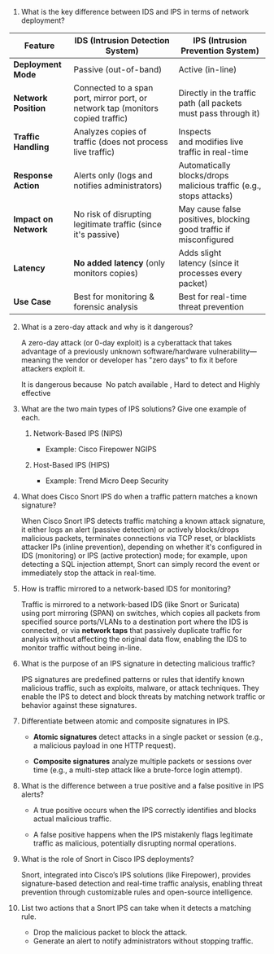 1. What is the key difference between IDS and IPS in terms of network deployment?

| **Feature**           | IDS (Intrusion Detection System)                                                | IPS (Intrusion Prevention System)                                  |
| --------------------- | ------------------------------------------------------------------------------- | ------------------------------------------------------------------ |
| **Deployment Mode**   | Passive (out-of-band)                                                           | Active (in-line)                                                   |
| **Network Position**  | Connected to a span port, mirror port, or network tap (monitors copied traffic) | Directly in the traffic path (all packets must pass through it)    |
| **Traffic Handling**  | Analyzes copies of traffic (does not process live traffic)                      | Inspects and modifies live traffic in real-time                    |
| **Response Action**   | Alerts only (logs and notifies administrators)                                  | Automatically blocks/drops malicious traffic (e.g., stops attacks) |
| **Impact on Network** | No risk of disrupting legitimate traffic (since it's passive)                   | May cause false positives, blocking good traffic if misconfigured  |
| **Latency**           | **No added latency** (only monitors copies)                                     | Adds slight latency (since it processes every packet)              |
| **Use Case**          | Best for monitoring & forensic analysis                                         | Best for real-time threat prevention                               |

2. What is a zero-day attack and why is it dangerous?

	A zero-day attack (or 0-day exploit) is a cyberattack that takes advantage of a previously unknown software/hardware vulnerability—meaning the vendor or developer has "zero days" to fix it before attackers exploit it.
	
	It is dangerous because  No patch available , Hard to detect and Highly effective

3. What are the two main types of IPS solutions? Give one example of each.

	1. Network-Based IPS (NIPS)
		- Example: Cisco Firepower NGIPS

	2. Host-Based IPS (HIPS)
		- Example: Trend Micro Deep Security

4. What does Cisco Snort IPS do when a traffic pattern matches a known signature?

	When Cisco Snort IPS detects traffic matching a known attack signature, it either logs an alert (passive detection) or actively blocks/drops malicious packets, terminates connections via TCP reset, or blacklists attacker IPs (inline prevention), depending on whether it's configured in IDS (monitoring) or IPS (active protection) mode; for example, upon detecting a SQL injection attempt, Snort can simply record the event or immediately stop the attack in real-time.

3. How is traffic mirrored to a network-based IDS for monitoring?

	Traffic is mirrored to a network-based IDS (like Snort or Suricata) using port mirroring (SPAN) on switches, which copies all packets from specified source ports/VLANs to a destination port where the IDS is connected, or via **network taps** that passively duplicate traffic for analysis without affecting the original data flow, enabling the IDS to monitor traffic without being in-line.

3. What is the purpose of an IPS signature in detecting malicious traffic?

	IPS signatures are predefined patterns or rules that identify known malicious traffic, such as exploits, malware, or attack techniques. They enable the IPS to detect and block threats by matching network traffic or behavior against these signatures.

3. Differentiate between atomic and composite signatures in IPS.

	- **Atomic signatures** detect attacks in a single packet or session (e.g., a malicious payload in one HTTP request).
	    
	- **Composite signatures** analyze multiple packets or sessions over time (e.g., a multi-step attack like a brute-force login attempt).

3. What is the difference between a true positive and a false positive in IPS alerts?

	- A true positive occurs when the IPS correctly identifies and blocks actual malicious traffic.
	    
	- A false positive happens when the IPS mistakenly flags legitimate traffic as malicious, potentially disrupting normal operations.

3. What is the role of Snort in Cisco IPS deployments?

	Snort, integrated into Cisco’s IPS solutions (like Firepower), provides signature-based detection and real-time traffic analysis, enabling threat prevention through customizable rules and open-source intelligence.

3. List two actions that a Snort IPS can take when it detects a matching rule.

	- Drop the malicious packet to block the attack.
	- Generate an alert to notify administrators without stopping traffic.
